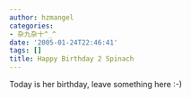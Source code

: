 ```yaml
---
author: hzmangel
categories:
- 杂九杂十^_^
date: '2005-01-24T22:46:41'
tags: []
title: Happy Birthday 2 Spinach
---
```

Today is her birthday, leave something here :-)